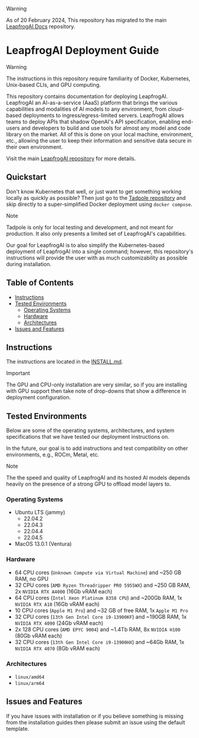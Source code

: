 > [!WARNING]
> As of 20 February 2024, This repository has migrated to the main [LeapfrogAI Docs](https://github.com/defenseunicorns/leapfrogai-docs) repository.

# LeapfrogAI Deployment Guide

> [!WARNING]  
> The instructions in this repository require familiarity of Docker, Kubernetes, Unix-based CLIs, and GPU computing.

This repository contains documentation for deploying LeapfrogAI. LeapfrogAI an AI-as-a-service (AaaS) platform that brings the various capabilities and modalities of AI models to any environment, from cloud-based deployments to ingress/egress-limited servers. LeapfrogAI allows teams to deploy APIs that shadow OpenAI's API specification, enabling end-users and developers to build and use tools for almost any model and code library on the market. All of this is done on your local machine, environment, etc., allowing the user to keep their information and sensitive data secure in their own environment.

Visit the main [LeapfrogAI repository](https://github.com/defenseunicorns/leapfrogai) for more details.

## Quickstart

Don't know Kubernetes that well, or just want to get something working locally as quickly as possible? Then just go to the [Tadpole repository](https://github.com/defenseunicorns/tadpole) and skip directly to a super-simplified Docker deployment using `docker compose`.

> [!NOTE]  
> Tadpole is only for local testing and development, and not meant for production. It also only presents a limited set of LeapfrogAI's capabilities.

Our goal for LeapfrogAI is to also simplify the Kubernetes-based deployment of LeapfrogAI into a single command; however, this repository's instructions will provide the user with as much customizability as possible during installation.

## Table of Contents

- [Instructions](#instructions)
- [Tested Environments](#tested-environments)
  - [Operating Systems](#operating-systems)
  - [Hardware](#hardware)
  - [Architectures](#architectures)
- [Issues and Features](#issues-and-features)

## Instructions

The instructions are located in the [INSTALL.md](./INSTALL.md).

> [!IMPORTANT]  
> The GPU and CPU-only installation are very similar, so if you are installing with GPU support then take note of drop-downs that show a difference in deployment configuration.

## Tested Environments

Below are some of the operating systems, architectures, and system specifications that we have tested our deployment instructions on.

In the future, our goal is to add instructions and test compatibility on other environments, e.g., ROCm, Metal, etc.

> [!NOTE]  
> The the speed and quality of LeapfrogAI and its hosted AI models depends heavily on the presence of a strong GPU to offload model layers to.

### Operating Systems

- Ubuntu LTS (jammy)
  - 22.04.2
  - 22.04.3
  - 22.04.4
  - 22.04.5
- MacOS 13.0.1 (Ventura)

### Hardware

- 64 CPU cores (`Unknown Compute via Virtual Machine`) and ~250 GB RAM, no GPU
- 32 CPU cores (`AMD Ryzen Threadripper PRO 5955WX`) and ~250 GB RAM, 2x `NVIDIA RTX A4000` (16Gb vRAM each)
- 64 CPU cores (`Intel Xeon Platinum 8358 CPU`) and ~200Gb RAM, 1x `NVIDIA RTX A10` (16Gb vRAM each)
- 10 CPU cores (`Apple M1 Pro`) and ~32 GB of free RAM, 1x `Apple M1 Pro`
- 32 CPU cores (`13th Gen Intel Core i9-13900KF`) and ~190GB RAM, 1x `NVIDIA RTX 4090` (24Gb vRAM each)
- 2x 128 CPU cores (`AMD EPYC 9004`) and ~1.4Tb RAM, 8x `NVIDIA H100` (80Gb vRAM each)
- 32 CPU cores (`13th Gen Intel Core i9-13900HX`) and ~64Gb RAM, 1x `NVIDIA RTX 4070` (8Gb vRAM each)

### Architectures

- `linux/amd64`
- `linux/arm64`

## Issues and Features

If you have issues with installation or if you believe something is missing from the installation guides then please submit an issue using the default template.
